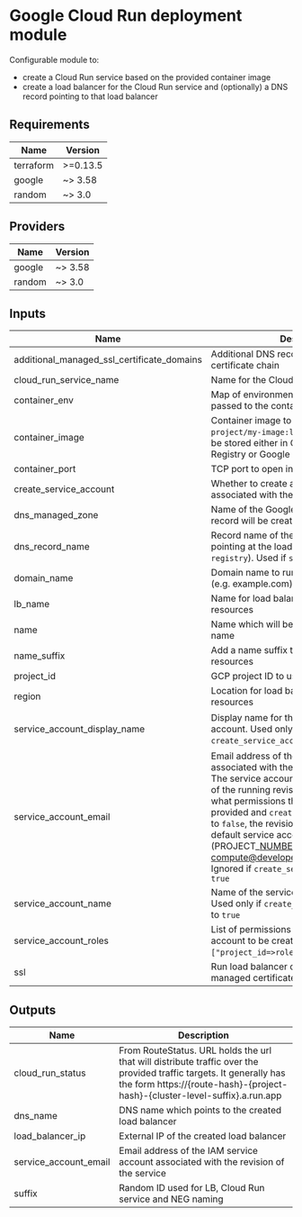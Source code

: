 <!--- BEGIN_TF_DOCS --->
# Google Cloud Run deployment module

Configurable module to:

* create a Cloud Run service based on the provided container image
* create a load balancer for the Cloud Run service and (optionally) a DNS record pointing to that load balancer

## Requirements

| Name | Version |
|------|---------|
| terraform | >=0.13.5 |
| google | ~> 3.58 |
| random | ~> 3.0 |

## Providers

| Name | Version |
|------|---------|
| google | ~> 3.58 |
| random | ~> 3.0 |

## Inputs

| Name | Description | Type | Default | Required |
|------|-------------|------|---------|:--------:|
| additional\_managed\_ssl\_certificate\_domains | Additional DNS records to be included in the certificate chain | `list(string)` | `[]` | no |
| cloud\_run\_service\_name | Name for the Cloud Run service | `string` | n/a | yes |
| container\_env | Map of environment variables that will be passed to the container | `map(string)` | `null` | no |
| container\_image | Container image to use, eg. `gcr.io/my-project/my-image:latest`. Image needs to be stored either in Google Container Registry or Google Artifact Registry | `string` | n/a | yes |
| container\_port | TCP port to open in the container | `number` | `8080` | no |
| create\_service\_account | Whether to create a new service account associated with the revision of the service | `bool` | `false` | no |
| dns\_managed\_zone | Name of the Google managed zone the DNS record will be created in | `string` | `""` | no |
| dns\_record\_name | Record name of the `domain_name` parameter pointing at the load balancer on (e.g. `registry`). Used if `ssl` is `true` | `string` | `""` | no |
| domain\_name | Domain name to run the load balancer on (e.g. example.com). Used if `ssl` is `true` | `string` | `""` | no |
| lb\_name | Name for load balancer and associated resources | `string` | `"cr-lb"` | no |
| name | Name which will be used as a part of NEG name | `string` | `"cr"` | no |
| name\_suffix | Add a name suffix to relevant Terraform resources | `string` | `""` | no |
| project\_id | GCP project ID to use | `string` | n/a | yes |
| region | Location for load balancer and Cloud Run resources | `string` | `"europe-west3"` | no |
| service\_account\_display\_name | Display name for the created service account. Used only if `create_service_account` is set to `true` | `string` | `"Cloud Run service account"` | no |
| service\_account\_email | Email address of the IAM service account associated with the revision of the service. The service account represents the identity of the running revision, and determines what permissions the revision has. If not provided and `create_service_account` is set to `false`, the revision will use the project's default service account (PROJECT\_NUMBER-compute@developer.gserviceaccount.com). Ignored if `create_service_account` is set to `true` | `string` | `null` | no |
| service\_account\_name | Name of the service account to create. Used only if `create_service_account` is set to `true` | `string` | `"cr-sa"` | no |
| service\_account\_roles | List of permissions set to the service account to be created. E.g. `["project_id=>roles/editor"]`. | `list(string)` | `[]` | no |
| ssl | Run load balancer on HTTPS and provision managed certificate with provided `domain` | `bool` | `true` | no |

## Outputs

| Name | Description |
|------|-------------|
| cloud\_run\_status | From RouteStatus. URL holds the url that will distribute traffic over the provided traffic targets. It generally has the form https://{route-hash}-{project-hash}-{cluster-level-suffix}.a.run.app |
| dns\_name | DNS name which points to the created load balancer |
| load\_balancer\_ip | External IP of the created load balancer |
| service\_account\_email | Email address of the IAM service account associated with the revision of the service |
| suffix | Random ID used for LB, Cloud Run service and NEG naming |

<!--- END_TF_DOCS --->
